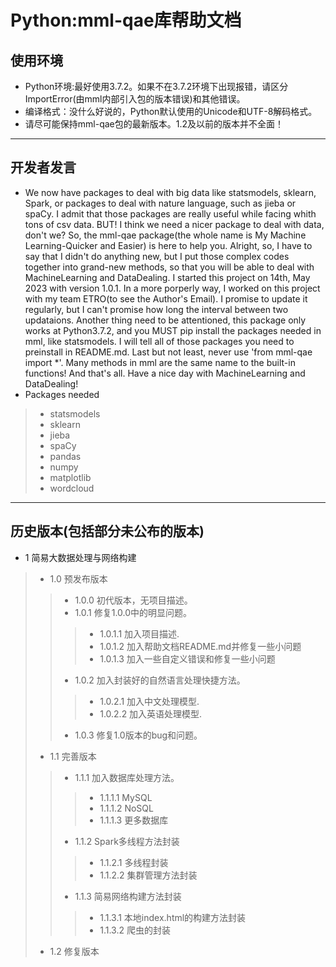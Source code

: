 # Python:mml-qae库帮助文档
## 使用环境
+ Python环境:最好使用3.7.2。如果不在3.7.2环境下出现报错，请区分ImportError(由mml内部引入包的版本错误)和其他错误。
+ 编译格式：没什么好说的，Python默认使用的Unicode和UTF-8解码格式。
+ 请尽可能保持mml-qae包的最新版本。1.2及以前的版本并不全面！
---
## 开发者发言
+ We now have packages to deal with big data like statsmodels, sklearn, Spark, or packages to deal with nature language, such as jieba or spaCy. I admit that those packages are really useful while facing whith tons of csv data. BUT! I think we need a nicer package to deal with data, don't we? So, the mml-qae package(the whole name is My Machine Learning-Quicker and Easier) is here to help you. Alright, so, I have to say that I didn't do anything new, but I put those complex codes together into grand-new methods, so that you will be able to deal with MachineLearning and DataDealing. I started this project on 14th, May 2023 with version 1.0.1. In a more porperly way, I worked on this project with my team ETRO(to see the Author's Email). I promise to update it regularly, but I can't promise how long the interval between two updataions. Another thing need to be attentioned, this package only works at Python3.7.2, and you MUST pip install the packages needed in mml, like statsmodels. I will tell all of those packages you need to preinstall in README.md. Last but not least, never use 'from mml-qae import *'. Many methods in mml are the same name to the built-in functions! And that's all. Have a nice day with MachineLearning and DataDealing!
+ Packages needed
> + statsmodels
> + sklearn
> + jieba
> + spaCy
> + pandas
> + numpy
> + matplotlib
> + wordcloud
---
## 历史版本(包括部分未公布的版本)
+ 1 简易大数据处理与网络构建
> +  1.0 预发布版本
> > + 1.0.0 
>      初代版本，无项目描述。
> > + 1.0.1
>      修复1.0.0中的明显问题。
> > > + 1.0.1.1  加入项目描述.
> > > + 1.0.1.2  加入帮助文档README.md并修复一些小问题
> > > + 1.0.1.3  加入一些自定义错误和修复一些小问题
> >  + 1.0.2
>      加入封装好的自然语言处理快捷方法。
> > > + 1.0.2.1  加入中文处理模型.
> > > + 1.0.2.2  加入英语处理模型.
> >  + 1.0.3     修复1.0版本的bug和问题。
> +  1.1 完善版本
> >  + 1.1.1 加入数据库处理方法。
> > > + 1.1.1.1 MySQL
> > > + 1.1.1.2 NoSQL
> > > + 1.1.1.3 更多数据库
> >  + 1.1.2 Spark多线程方法封装
> > > + 1.1.2.1 多线程封装
> > > + 1.1.2.2 集群管理方法封装
> >  + 1.1.3 简易网络构建方法封装
> > > + 1.1.3.1 本地index.html的构建方法封装
> > > + 1.1.3.2 爬虫的封装
> + 1.2 修复版本
